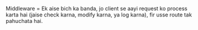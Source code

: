 Middleware = Ek aise bich ka banda, jo client se aayi request ko process karta hai (jaise check karna, modify karna, ya log karna), fir usse route tak pahuchata hai.